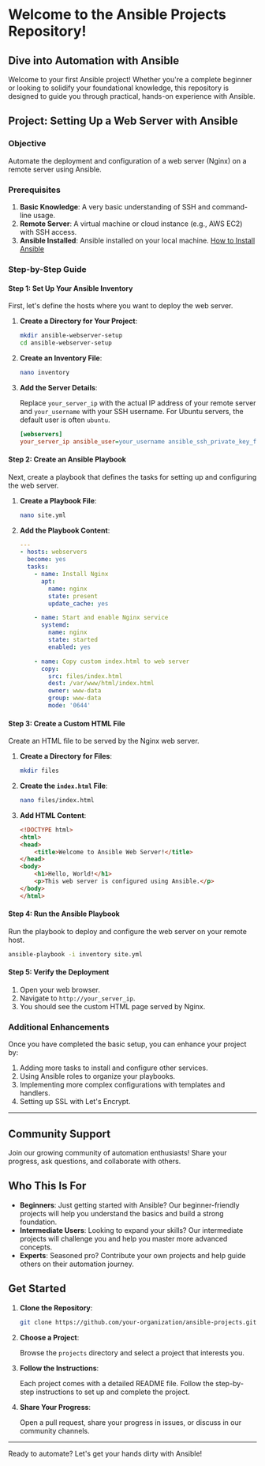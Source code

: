# Welcome to the Ansible Projects Repository!

## Dive into Automation with Ansible

Welcome to your first Ansible project! Whether you're a complete beginner or looking to solidify your foundational knowledge, this repository is designed to guide you through practical, hands-on experience with Ansible. 

## Project: Setting Up a Web Server with Ansible

### Objective
Automate the deployment and configuration of a web server (Nginx) on a remote server using Ansible.

### Prerequisites
1. **Basic Knowledge**: A very basic understanding of SSH and command-line usage.
2. **Remote Server**: A virtual machine or cloud instance (e.g., AWS EC2) with SSH access.
3. **Ansible Installed**: Ansible installed on your local machine. [How to Install Ansible](https://docs.ansible.com/ansible/latest/installation_guide/intro_installation.html)

### Step-by-Step Guide

#### Step 1: Set Up Your Ansible Inventory

First, let's define the hosts where you want to deploy the web server.

1. **Create a Directory for Your Project**:

   ```sh
   mkdir ansible-webserver-setup
   cd ansible-webserver-setup
   ```

2. **Create an Inventory File**:

   ```sh
   nano inventory
   ```

3. **Add the Server Details**:
   
   Replace `your_server_ip` with the actual IP address of your remote server and `your_username` with your SSH username. For Ubuntu servers, the default user is often `ubuntu`.

   ```ini
   [webservers]
   your_server_ip ansible_user=your_username ansible_ssh_private_key_file=~/.ssh/your_private_key
   ```

#### Step 2: Create an Ansible Playbook

Next, create a playbook that defines the tasks for setting up and configuring the web server.

1. **Create a Playbook File**:

   ```sh
   nano site.yml
   ```

2. **Add the Playbook Content**:

   ```yaml
   ---
   - hosts: webservers
     become: yes
     tasks:
       - name: Install Nginx
         apt:
           name: nginx
           state: present
           update_cache: yes

       - name: Start and enable Nginx service
         systemd:
           name: nginx
           state: started
           enabled: yes

       - name: Copy custom index.html to web server
         copy:
           src: files/index.html
           dest: /var/www/html/index.html
           owner: www-data
           group: www-data
           mode: '0644'
   ```

#### Step 3: Create a Custom HTML File

Create an HTML file to be served by the Nginx web server.

1. **Create a Directory for Files**:

   ```sh
   mkdir files
   ```

2. **Create the `index.html` File**:

   ```sh
   nano files/index.html
   ```

3. **Add HTML Content**:

   ```html
   <!DOCTYPE html>
   <html>
   <head>
       <title>Welcome to Ansible Web Server!</title>
   </head>
   <body>
       <h1>Hello, World!</h1>
       <p>This web server is configured using Ansible.</p>
   </body>
   </html>
   ```

#### Step 4: Run the Ansible Playbook

Run the playbook to deploy and configure the web server on your remote host.

```sh
ansible-playbook -i inventory site.yml
```

#### Step 5: Verify the Deployment

1. Open your web browser.
2. Navigate to `http://your_server_ip`.
3. You should see the custom HTML page served by Nginx.

### Additional Enhancements

Once you have completed the basic setup, you can enhance your project by:

1. Adding more tasks to install and configure other services.
2. Using Ansible roles to organize your playbooks.
3. Implementing more complex configurations with templates and handlers.
4. Setting up SSL with Let's Encrypt.

---

## Community Support

Join our growing community of automation enthusiasts! Share your progress, ask questions, and collaborate with others.

## Who This Is For

- **Beginners**: Just getting started with Ansible? Our beginner-friendly projects will help you understand the basics and build a strong foundation.
- **Intermediate Users**: Looking to expand your skills? Our intermediate projects will challenge you and help you master more advanced concepts.
- **Experts**: Seasoned pro? Contribute your own projects and help guide others on their automation journey.

## Get Started

1. **Clone the Repository**:

    ```sh
    git clone https://github.com/your-organization/ansible-projects.git
    ```

2. **Choose a Project**:

    Browse the `projects` directory and select a project that interests you.

3. **Follow the Instructions**:

    Each project comes with a detailed README file. Follow the step-by-step instructions to set up and complete the project.

4. **Share Your Progress**:

    Open a pull request, share your progress in issues, or discuss in our community channels.

---

Ready to automate? Let's get your hands dirty with Ansible!
```

